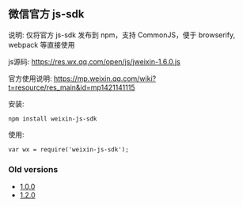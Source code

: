 微信官方 js-sdk
----

说明: 仅将官方 js-sdk 发布到 npm，支持 CommonJS，便于 browserify, webpack 等直接使用

js源码: https://res.wx.qq.com/open/js/jweixin-1.6.0.js

官方使用说明: https://mp.weixin.qq.com/wiki?t=resource/res_main&id=mp1421141115

安装:
    
    npm install weixin-js-sdk
    
使用:
    
    var wx = require('weixin-js-sdk');

### Old versions

* [1.0.0](https://github.com/yanxi-me/weixin-js-sdk/tree/1.0.0)
* [1.2.0](https://github.com/yanxi-me/weixin-js-sdk/tree/1.2.0)